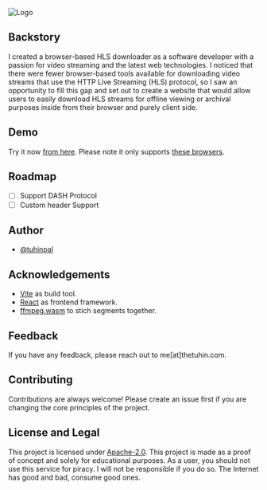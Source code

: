![Logo](https://export-download.canva.com/VhC2g/DAFVFYVhC2g/3/0/0001-43834262032.png?X-Amz-Algorithm=AWS4-HMAC-SHA256&X-Amz-Credential=AKIAJHKNGJLC2J7OGJ6Q%2F20221217%2Fus-east-1%2Fs3%2Faws4_request&X-Amz-Date=20221217T200427Z&X-Amz-Expires=41133&X-Amz-Signature=e51f082a7b3468a4fb68b0bdf35c497eb3bc4868feef292cab60cf04fb1feadf&X-Amz-SignedHeaders=host&response-content-disposition=attachment%3B%20filename%2A%3DUTF-8%27%27HLS%2520Downloader.png&response-expires=Sun%2C%2018%20Dec%202022%2007%3A30%3A00%20GMT)

## Backstory

I created a browser-based HLS downloader as a software developer with a passion for video streaming and the latest web technologies. I noticed that there were fewer browser-based tools available for downloading video streams that use the HTTP Live Streaming (HLS) protocol, so I saw an opportunity to fill this gap and set out to create a website that would allow users to easily download HLS streams for offline viewing or archival purposes inside from their browser and purely client side.

## Demo

Try it now [from here](https://hlsdownloader.thetuhin.com/). Please note it only supports [these browsers](https://caniuse.com/sharedarraybuffer).

## Roadmap

- [ ] Support DASH Protocol
- [ ] Custom header Support

## Author

- [@tuhinpal](https://www.github.com/tuhinpal)

## Acknowledgements

- [Vite](https://vitejs.dev/) as build tool.
- [React](https://reactjs.org/) as frontend framework.
- [ffmpeg.wasm](https://github.com/ffmpegwasm/ffmpeg.wasm) to stich segments together.

## Feedback

If you have any feedback, please reach out to me[at]thetuhin.com.

## Contributing

Contributions are always welcome! Please create an issue first if you are changing the core principles of the project.

## License and Legal

This project is licensed under [Apache-2.0](https://github.com/tuhinpal/hls-downloader/blob/master/LICENSE). This project is made as a proof of concept and solely for educational purposes. As a user, you should not use this service for piracy. I will not be responsible if you do so. The Internet has good and bad, consume good ones.
